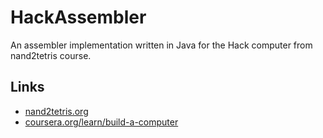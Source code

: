 # HackAssembler
An assembler implementation written in Java for the Hack computer from nand2tetris course.

## Links
* [nand2tetris.org](https://www.nand2tetris.org)
* [coursera.org/learn/build-a-computer](https://www.coursera.org/learn/build-a-computer)
